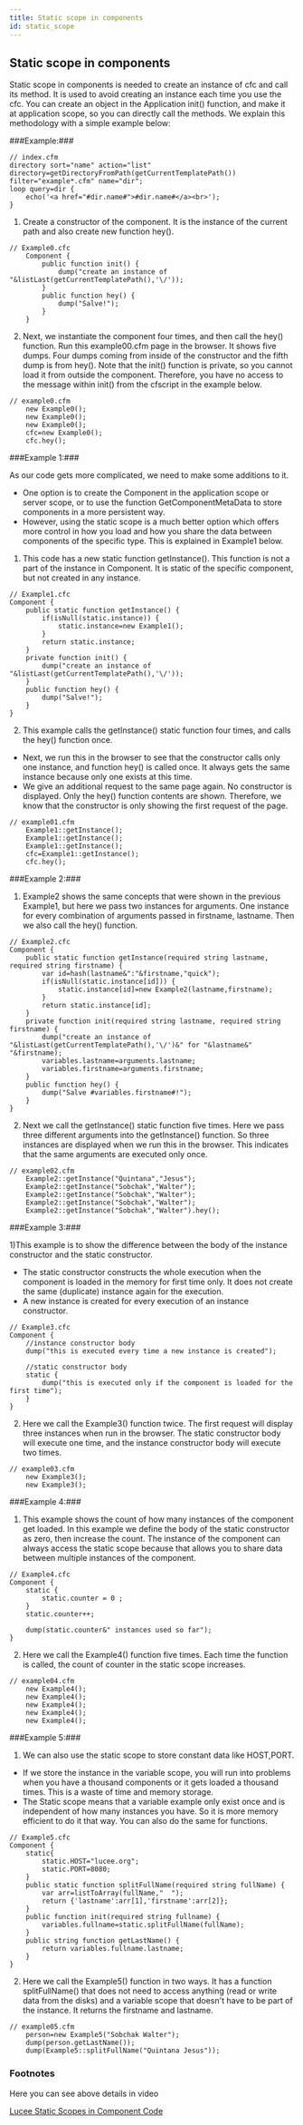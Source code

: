 ```yaml
---
title: Static scope in components
id: static_scope
---
```

## Static scope in components ##

Static scope in components is needed to create an instance of cfc and call its method. It is used to avoid creating an instance each time you use the cfc. You can create an object in the Application init() function, and make it at application scope, so you can directly call the methods. We explain this methodology with a simple example below:


###Example:###

```luceescript
// index.cfm
directory sort="name" action="list" directory=getDirectoryFromPath(getCurrentTemplatePath()) filter="example*.cfm" name="dir";
loop query=dir {
	echo('<a href="#dir.name#">#dir.name#</a><br>');
}
```

1) Create a constructor of the component. It is the instance of the current path and also create new function hey(). 

```luceescript
// Example0.cfc
	Component {
		public function init() {
			dump("create an instance of "&listLast(getCurrentTemplatePath(),'\/'));
		}
		public function hey() {
			dump("Salve!");
		}
	}
```

2) Next, we instantiate the component four times, and then call the hey() function. Run this example00.cfm page in the browser. It shows five dumps. Four dumps coming from inside of the constructor and the fifth dump is from hey(). Note that the init() function is private, so you cannot load it from outside the component. Therefore, you have no access to the message within init() from the cfscript in the example below.

```luceescript
// example0.cfm
	new Example0();
	new Example0();
	new Example0();
	cfc=new Example0();
	cfc.hey();
```


###Example 1:###

As our code gets more complicated, we need to make some additions to it.

* One option is to create the Component in the application scope or server scope, or to use the function GetComponentMetaData to store components in a more persistent way.
* However, using the static scope is a much better option which offers more control in how you load and how you share the data between components of the specific type. This is explained in Example1 below.

1) This code has a new static function getInstance(). This function is not a part of the instance in Component. It is static of the specific component, but not created in any instance.

```luceescript
// Example1.cfc
Component {
	public static function getInstance() {
		if(isNull(static.instance)) {
			static.instance=new Example1();
		}
		return static.instance; 
	}
	private function init() {
		dump("create an instance of "&listLast(getCurrentTemplatePath(),'\/'));
	}
	public function hey() {
		dump("Salve!");
	}
}
```

2) This example calls the getInstance() static function four times, and calls the hey() function once.

* Next, we run this in the browser to see that the constructor calls only one instance, and function hey() is called once. It always gets the same instance because only one exists at this time.
* We give an additional request to the same page again. No constructor is displayed. Only the hey() function contents are shown. Therefore, we know that the constructor is only showing the first request of the page.

```luceescript
// example01.cfm
	Example1::getInstance();
	Example1::getInstance();
	Example1::getInstance();
	cfc=Example1::getInstance();
	cfc.hey();
```

###Example 2:###

1) Example2 shows the same concepts that were shown in the previous Example1, but here we pass two instances for arguments. One instance for every combination of arguments passed in firstname, lastname. Then we also call the hey() function.

```luceescript
// Example2.cfc 
Component {
	public static function getInstance(required string lastname, required string firstname) {
		var id=hash(lastname&":"&firstname,"quick");
		if(isNull(static.instance[id])) {
			static.instance[id]=new Example2(lastname,firstname);
		}
		return static.instance[id];
	}
	private function init(required string lastname, required string firstname) {
		dump("create an instance of "&listLast(getCurrentTemplatePath(),'\/')&" for "&lastname&" "&firstname);
		variables.lastname=arguments.lastname;
		variables.firstname=arguments.firstname;
	}
	public function hey() {
		dump("Salve #variables.firstname#!");
	}
}
```

2) Next we call the getInstance() static function five times. Here we pass three different arguments into the getInstance() function. So three instances are displayed when we run this in the browser. This indicates that the same arguments are executed only once.  

```luceescript
// example02.cfm
	Example2::getInstance("Quintana","Jesus");
	Example2::getInstance("Sobchak","Walter");
	Example2::getInstance("Sobchak","Walter");
	Example2::getInstance("Sobchak","Walter");
	Example2::getInstance("Sobchak","Walter").hey();
```

###Example 3:###

1)This example is to show the difference between the body of the instance constructor and the static constructor.

* The static constructor constructs the whole execution when the component is loaded in the memory for first time only. It does not create the same (duplicate) instance again for the execution.
* A new instance is created for every execution of an instance constructor.

```luceescript
// Example3.cfc
Component {
	//instance constructor body
	dump("this is executed every time a new instance is created");

	//static constructor body
	static {
		dump("this is executed only if the component is loaded for the first time");
	}
}
```

2) Here we call the Example3() function twice. The first request will display three instances when run in the browser. The static constructor body will execute one time, and the instance constructor body will execute two times.

```luceescript
// example03.cfm
	new Example3();
	new Example3();
```

###Example 4:###

1) This example shows the count of how many instances of the component get loaded. In this example we define the body of the static constructor as zero, then increase the count. The instance of the component can always access the static scope because that allows you to share data between multiple instances of the component.

```luceescript
// Example4.cfc
Component {
	static {
		static.counter = 0 ;
	}
	static.counter++;

	dump(static.counter&" instances used so far");
}
```

2) Here we call the Example4() function five times. Each time the function is called, the count of counter in the static scope increases.

```luceescript
// example04.cfm 
	new Example4();
	new Example4();
	new Example4();
	new Example4();
	new Example4();
```

###Example 5:###

1) We can also use the static scope to store constant data like HOST,PORT.

* If we store the instance in the variable scope, you will run into problems when you have a thousand components or it gets loaded a thousand times. This is a waste of time and memory storage.
* The Static scope means that a variable example only exist once and is independent of how many instances you have. So it is more memory efficient to do it that way. You can also do the same for functions.


```luceescript
// Example5.cfc
Component {
	static{
		static.HOST="lucee.org";
		static.PORT=8080;
	}
	public static function splitFullName(required string fullName) {
		var arr=listToArray(fullName," 	");
		return {'lastname':arr[1],'firstname':arr[2]};
	}
	public function init(required string fullname) {
		variables.fullname=static.splitFullName(fullName);
	}
	public string function getLastName() {
		return variables.fullname.lastname;
	}
}
```

2) Here we call the Example5() function in two ways. It has a function splitFullName() that does not need to access anything (read or write data from the disks) and a variable scope that doesn't have to be part of the instance. It returns the firstname and lastname.

```luceescript
// example05.cfm
	person=new Example5("Sobchak Walter");
	dump(person.getLastName());
	dump(Example5::splitFullName("Quintana Jesus"));
```

### Footnotes ###

Here you can see above details in video

[Lucee Static Scopes in Component Code ](https://www.youtube.com/watch?v=B5ILIAbXBzo&feature=youtu.be)
